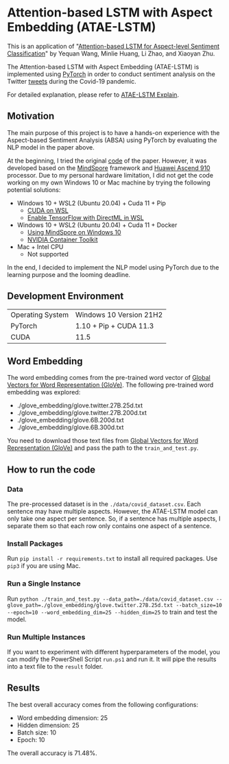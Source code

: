 # Attention-based LSTM with Aspect Embedding (ATAE-LSTM)

This is an application of "[Attention-based LSTM for Aspect-level Sentiment Classification](https://aclanthology.org/D16-1058.pdf)" by Yequan Wang, Minlie Huang, Li Zhao, and Xiaoyan Zhu.

The Attention-based LSTM with Aspect Embedding (ATAE-LSTM) is implemented using [PyTorch](https://pytorch.org/) in order to conduct sentiment analysis on the Twitter [tweets](https://github.com/thunlp/COVID19-CountryImage) during the Covid-19 pandemic.

For detailed explanation, please refer to [ATAE-LSTM Explain](./ATAE_LSTM.pdf).

## Motivation

The main purpose of this project is to have a hands-on experience with the Aspect-based Sentiment Analysis (ABSA) using PyTorch by evaluating the NLP model in the paper above.

At the beginning, I tried the original [code](https://github.com/mindspore-ai/models/tree/master/research/nlp/atae_lstm) of the paper. However, it was developed based on the [MindSpore](https://www.mindspore.cn/en) framework and [Huawei Ascend 910](https://e.huawei.com/en/products/cloud-computing-dc/atlas/ascend-910) processor. Due to my personal hardware limitation, I did not get the code working on my own Windows 10 or Mac machine by trying the following potential solutions:

- Windows 10 + WSL2 (Ubuntu 20.04) + Cuda 11 + Pip
  - [CUDA on WSL](https://docs.nvidia.com/cuda/wsl-user-guide/index.html)
  - [Enable TensorFlow with DirectML in WSL](https://docs.microsoft.com/en-us/windows/ai/directml/gpu-tensorflow-wsl)
- Windows 10 + WSL2 (Ubuntu 20.04) + Cuda 11 + Docker
  - [Using MindSpore on Windows 10](https://zhuanlan.zhihu.com/p/267389196)
  - [NVIDIA Container Toolkit](https://docs.nvidia.com/datacenter/cloud-native/container-toolkit/install-guide.html#docker)
- Mac + Intel CPU
  - Not supported

In the end, I decided to implement the NLP model using PyTorch due to the learning purpose and the looming deadline.

## Development Environment

|                  |                         |
| :--------------- | :---------------------- |
| Operating System | Windows 10 Version 21H2 |
| PyTorch          | 1.10 + Pip + CUDA 11.3  |
| CUDA             | 11.5                    |

## Word Embedding

The word embedding comes from the pre-trained word vector of [Global Vectors for Word Representation (GloVe)](https://nlp.stanford.edu/projects/glove/). The following pre-trained word embedding was explored:

- ./glove_embedding/glove.twitter.27B.25d.txt
- ./glove_embedding/glove.twitter.27B.200d.txt
- ./glove_embedding/glove.6B.200d.txt
- ./glove_embedding/glove.6B.300d.txt

You need to download those text files from [Global Vectors for Word Representation (GloVe)](https://nlp.stanford.edu/projects/glove/) and pass the path to the `train_and_test.py`.

## How to run the code

### Data

The pre-processed dataset is in the `./data/covid_dataset.csv`. Each sentence may have multiple aspects. However, the ATAE-LSTM model can only take one aspect per sentence. So, if a sentence has multiple aspects, I separate them so that each row only contains one aspect of a sentence.  

### Install Packages

Run `pip install -r requirements.txt` to install all required packages. Use `pip3` if you are using Mac.

### Run a Single Instance

Run `python ./train_and_test.py --data_path=./data/covid_dataset.csv --glove_path=./glove_embedding/glove.twitter.27B.25d.txt --batch_size=10 --epoch=10 --word_embedding_dim=25 --hidden_dim=25` to train and test the model.

### Run Multiple Instances

If you want to experiment with different hyperparameters of the model, you can modify the PowerShell Script `run.ps1` and run it. It will pipe the results into a text file to the `result` folder.

## Results

The best overall accuracy comes from the following configurations:

- Word embedding dimension: 25  
- Hidden dimension: 25
- Batch size: 10
- Epoch: 10

The overall accuracy is 71.48%.
